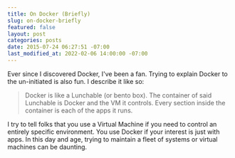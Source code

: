 ```yaml
---
title: On Docker (Briefly)
slug: on-docker-briefly
featured: false
layout: post
categories: posts
date: 2015-07-24 06:27:51 -07:00
last_modified_at: 2022-02-06 14:00:00 -07:00
---
```


Ever since I discovered Docker, I've been a fan. Trying to explain Docker to the un-initiated is also fun. I describe it like so:

> Docker is like a Lunchable (or bento box). The container of said Lunchable is Docker and the VM it controls. Every section inside the container is each of the apps it runs.

I try to tell folks that you use a Virtual Machine if you need to control an entirely specific environment. You use Docker if your interest is just with apps. In this day and age, trying to maintain a fleet of systems or virtual machines can be daunting.

